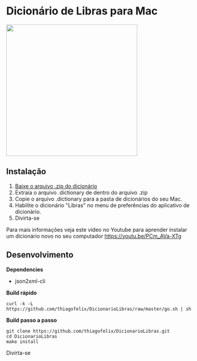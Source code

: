 Dicionário de Libras para Mac
=================
<img src="preview.png" width="350"/>


Instalação
---
1. [Baixe o arquivo .zip do dicionário](https://github.com/thiagofelix/DicionarioLibras/releases/download/v1.0/Libras.dictionary.zip)
2. Extraia o arquivo .dictionary de dentro do arquivo .zip
3. Copie o arquivo .dictionary para a pasta de dicionários do seu Mac.
4. Habilite o dicionário "Libras" no menu de preferências do aplicativo de dicionário.
5. Divirta-se

Para mais informações veja este vídeo no Youtube para aprender instalar um dicionário novo no seu computador
https://youtu.be/PCm_AVa-XTg

Desenvolvimento
---

**Dependencies**
* json2xml-cli

**Build rápido**
```
curl -k -L https://github.com/thiagofelix/DicionarioLibras/raw/master/go.sh | sh
```

**Build passo a passo**
```
git clone https://github.com/thiagofelix/DicionarioLibras.git
cd DicionarioLibras
make install
```


Divirta-se

